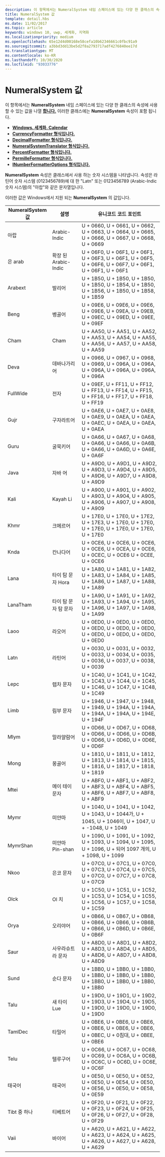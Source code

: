 ```yaml
---
description: 이 항목에서는 NumeralSystem 네임 스페이스에 있는 다양 한 클래스의 속성에 사용할 수 있는 값을 나열 합니다.
title: NumeralSystem 값
template: detail.hbs
ms.date: 11/02/2017
ms.topic: article
keywords: windows 10, uwp, 세계화, 지역화
ms.localizationpriority: medium
ms.openlocfilehash: 65e12d4d00168e58cefa10b62346661c0fbc91a9
ms.sourcegitcommit: a3bbd3dd13be5d2f8a2793717adf4276840ee17d
ms.translationtype: MT
ms.contentlocale: ko-KR
ms.lasthandoff: 10/30/2020
ms.locfileid: "93033776"
---
```

# <a name="numeralsystem-values"></a>NumeralSystem 값

이 항목에서는 **NumeralSystem** 네임 스페이스에 있는 다양 한 클래스의 속성에 사용할 수 있는 값을 나열 [**합니다.**](/uwp/api/windows.globalization?branch=live) 이러한 클래스에는 **NumeralSystem** 속성이 포함 됩니다.

- [**Windows. 세계화. Calendar**](/uwp/api/windows.globalization.calendar?branch=live)
- [**CurrencyFormatter 형식입니다.**](/uwp/api/windows.globalization.numberformatting.currencyformatter?branch=live)
- [**DecimalFormatter 형식입니다.**](/uwp/api/windows.globalization.numberformatting.decimalformatter?branch=live)
- [**NumeralSystemTranslator 형식입니다.**](/uwp/api/windows.globalization.numberformatting.numeralsystemtranslator?branch=live)
- [**PercentFormatter 형식입니다.**](/uwp/api/windows.globalization.numberformatting.percentformatter?branch=live)
- [**PermilleFormatter 형식입니다.**](/uwp/api/windows.globalization.numberformatting.permilleformatter?branch=live)
- [**INumberFormatterOptions 형식입니다.**](/uwp/api/windows.globalization.numberformatting.inumberformatteroptions?branch=live)

**NumeralSystem** 속성은 클래스에서 사용 하는 숫자 시스템을 나타냅니다. 속성은 라틴어 숫자 시스템 (0123456789)에 대 한 "Latn" 또는 0123456789 (Arabic-Indic 숫자 시스템)의 "아랍"와 같은 문자열입니다.

이러한 값은 Windows에서 지원 되는 **NumeralSystem** 의 값입니다.

| NumeralSystem 값 | 설명 | 유니코드 코드 포인트 |
| -------------------- | ----------- | ------------------- |
| 아랍 | Arabic-Indic | U + 0660, U + 0661, U + 0662, U + 0663, U + 0664, U + 0665, U + 0666, U + 0667, U + 0668, U + 0669 |
| 은 arab | 확장 된 Arabic-Indic | U + 06F0, U + 06F1, U + 06F1, U + 06F3, U + 06F1, U + 06F5, U + 06F6, U + 06F7, U + 06F1, U + 06F1, U + 06F1 |
| Arabext | 발리어 | U + 1B50, U + 1B50, U + 1B50, U + 1B50, U + 1B54, U + 1B50, U + 1B56, U + 1B50, U + 1B58, U + 1B59 |
| Beng | 벵골어 | U + 09E6, U + 09E6, U + 09E6, U + 09E6, U + 09EA, U + 09EB, U + 09EC, U + 09ED, U + 09EE, U + 09EF |
| Cham | Cham | U + AA50, U + AA51, U + AA52, U + AA53, U + AA54, U + AA55, U + AA56, U + AA57, U + AA58, U + AA59 |
| Deva | 데바나가리어 | U + 0966, U + 0967, U + 0968, U + 0969, U + 096A, U + 096A, U + 096A, U + 096A, U + 096A, U + 096A |
| FullWide | 전자 | U + 09EF, U + FF11, U + FF12, U + FF13, U + FF14, U + FF15, U + FF16, U + FF17, U + FF18, U + FF19 |
| Gujr | 구자라트어 | U + 0AE6, U + 0AE7, U + 0AE8, U + 0AE9, U + 0AEA, U + 0AEA, U + 0AEC, U + 0AEA, U + 0AEA, U + 0AEA |
| Guru | 굴묵키어 | U + 0A66, U + 0A67, U + 0A68, U + 0A66, U + 0A66, U + 0A6B, U + 0A66, U + 0A6D, U + 0A6E, U + 0A6F |
| Java | 자바 어 | U + A9D0, U + A9D1, U + A9D2, U + A9D3, U + A9D4, U + A9D5, U + A9D6, U + A9D7, U + A9D8, U + A9D9 |
| Kali | Kayah Li | U + A900, U + A901, U + A902, U + A903, U + A904, U + A905, U + A906, U + A907, U + A908, U + A909 |
| Khmr | 크메르어 | U + 17E0, U + 17E0, U + 17E2, U + 17E3, U + 17E0, U + 17E0, U + 17E0, U + 17E0, U + 17E0, U + 17E0 |
| Knda | 칸나다어 | U + 0CE6, U + 0CE6, U + 0CE6, U + 0CE6, U + 0CEA, U + 0CE6, U + 0CEC, U + 0CE6 U + 0CEE, U + 0CE6 |
| Lana | 타이 탐 문자 Hora | U + 1A80, U + 1A81, U + 1A82, U + 1A83, U + 1A84, U + 1A85, U + 1A86, U + 1A87, U + 1A88, U + 1A89 |
| LanaTham | 타이 탐 문자 탐 문자 | U + 1A90, U + 1A91, U + 1A92, U + 1A93, U + 1A94, U + 1A95, U + 1A96, U + 1A97, U + 1A98, U + 1A99 |
| Laoo | 라오어 | U + 0ED0, U + 0ED0, U + 0ED0, U + 0ED0, U + 0ED0, U + 0ED0, U + 0ED0, U + 0ED0, U + 0ED0, U + 0ED0 |
| Latn | 라틴어 | U + 0030, U + 0031, U + 0032, U + 0033, U + 0034, U + 0035, U + 0036, U + 0037, U + 0038, U + 0039 |
| Lepc | 렙차 문자 | U + 1C40, U + 1C41, U + 1C42, U + 1C43, U + 1C44, U + 1C45, U + 1C46, U + 1C47, U + 1C48, U + 1C49 |
| Limb | 림부 문자 | U + 1946, U + 1947, U + 1948, U + 1949, U + 194A, U + 194A, U + 194A, U + 194A, U + 194E, U + 194F |
| Mlym | 말라얄람어 | U + 0D66, U + 0D67, U + 0D68, U + 0D66, U + 0D66, U + 0D6B, U + 0D66, U + 0D6D, U + 0D6E, U + 0D6F |
| Mong | 몽골어 | U + 1810, U + 1811, U + 1812, U + 1813, U + 1814, U + 1815, U + 1816, U + 1817, U + 1818, U + 1819 |
| Mtei | 메이 테이 문자 | U + ABF0, U + ABF1, U + ABF2, U + ABF3, U + ABF4, U + ABF5, U + ABF6, U + ABF7, U + ABF8, U + ABF9 |
| Mymr | 미얀마 | U + 1040, U + 1041, U + 1042, U + 1043, U + 1044가, U + 1045, U + 1046이, U + 1047, U + -1048, U + 1049 |
| MymrShan | 미얀마 Pin-shan | U + 1090, U + 1091, U + 1092, U + 1093, U + 1094, U + 1095, U + 1096, U + 되어 1097 개의, U + 1098, U + 1099 |
| Nkoo | 은코 문자 | U + 07C0, U + 07C1, U + 07C0, U + 07C3, U + 07C4, U + 07C5, U + 07C0, U + 07C7, U + 07C8, U + 07C9 |
| Olck | Ol 치 | U + 1C50, U + 1C51, U + 1C52, U + 1C53, U + 1C54, U + 1C55, U + 1C56, U + 1C57, U + 1C58, U + 1C59 |
| Orya | 오리야어 | U + 0B66, U + 0B67, U + 0B68, U + 0B66, U + 0B66, U + 0B6B, U + 0B66, U + 0B6D, U + 0B6E, U + 0B6F |
| Saur | 사우라슈트라 문자 | U + A8D0, U + A8D1, U + A8D2, U + A8D3, U + A8D4, U + A8D5, U + A8D6, U + A8D7, U + A8D8, U + A8D9 |
| Sund | 순다 문자 | U + 1BB0, U + 1BB0, U + 1BB0, U + 1BB0, U + 1BB0, U + 1BB0, U + 1BB0, U + 1BB0, U + 1BB0, U + 1BB0 |
| Talu | 새 타이 Lue | U + 19D0, U + 19D1, U + 19D2, U + 19D3, U + 19D4, U + 19D5, U + 19D0, U + 19D0, U + 19D0, U + 19D0 |
| TamlDec | 타밀어 | U + 0BE6, U + 0BE6, U + 0BE6, U + 0BE6, U + 0BE6, U + 0BE6, U + 0BEC, U + 0침대, U + 0BEE, U + 0BE6 |
| Telu | 텔루구어 | U + 0C66, U + 0C67, U + 0C68, U + 0C69, U + 0C6A, U + 0C6B, U + 0C6C, U + 0C6D, U + 0C6E, U + 0C6F |
| 태국어 | 태국어 | U + 0E50, U + 0E50, U + 0E52, U + 0E50, U + 0E54, U + 0E50, U + 0E56, U + 0E50, U + 0E58, U + 0E59 |
| Tibt 중 하나 | 티베트어 | U + 0F20, U + 0F21, U + 0F22, U + 0F23, U + 0F24, U + 0F25, U + 0F26, U + 0F27, U + 0F28, U + 0F29 |
| Vaii | 바이어 | U + A620, U + A621, U + A622, U + A623, U + A624, U + A625, U + A626, U + A627, U + A628, U + A629 |
